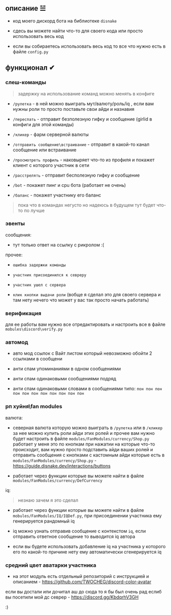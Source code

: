 ## описание ☱︎

- код моего дискорд бота на библиотеке `disnake`

- сдесь вы можете найти что-то для своего кода или просто использовать весь код

- если вы собираетесь использовать весь код то все что нужно есть в файле `config.py`

## функционал ✔︎

### слеш-команды

> задержку на использование команд можно менять в конфиге

- `/рулетка` - в ней можно выиграть мут/валюту/роль/iq , если вам нужны роли то просто поставьте свои айди и назнавия

- `/переспать` - отправит безполезную гифку и сообщение (girlid в конфиги для этой команды)

- `/кликер` - фарм серверной валюты

- `/отправить сообщение\встраивание` - отправит в какой-то канал сообщение или встраивание

- `/просмотреть профиль` - наковыряет что-то из профиля и покажет клиент с которого участник в сети

- `/расстрелять` - отправит бесполезную гифку и сообщение

- `/bot` - покажет пинг и cpu бота (работает не очень)

- `/баланс` - покажет участнику его баланс

> пока что в командах негусто но надеюсь в будущем тут будет что-то по лучше

### эвенты

сообщения:

- тут только ответ на ссылку с рикролом :(

прочее:

- `ошибка задержки команды`

- `участник присоединился к севреру`

- `участник ушел с сервера`

- `клик кнопки выдачи роли` (вобще я сделал это для своего сервера и там нету нечего что может у вас так просто начать работать)

### верификация

для ее работы вам нужно все отредактировать и настроить все в файле `mobules\discord\verify.py`

### автомод

- авто мод ссылок с Вайт листом который невозможно обойти 2 ссылками в сообщени 

- анти спам упоминаниями в одном сообщениями

- анти спам одинаковыми сообщениями подряд

- анти спам одинаковыми словами в сообщениями типо: `пон пон пон пон пон пон пон пон пон пон пон`

### рп хуйня\fan modules

валюта:

- северная валюта которую можно выиграть в `/рулетка` или в `/кликер` за нее можно купить роли айди этих ролей и прочее вам нужно будет настроить в файле `modules/FanModules/currency/Shop.py`
работает у меня это по кнопкам при нажатии на которые что-то происходит, вам нужно просто подставить айди ваших ролей и отправить сообщения с кнопками с кастомным айди которые есть в `modules/FanModules/currency/Shop.py` - https://guide.disnake.dev/interactions/buttons

- работает через функции которые вы можете найти в файле `modules/FanModules/currency/DefCurrency`

iq:

> незнаю зачем я это сделал

- работает через функции которые вы можете найти в файле `mobules/FanModules/IQ/IQDef.py`, при присоединении участника ему генерируется рандомный iq

- iq можно узнать отправив сообщение с контекстом `iq`, если отправить ответное сообщение то выводится iq автора

- если вы будете использовать добавление iq на участника у которого его по какой-то причине нету ему автоматически сгенерируется iq

### средний цвет аватарки участника

- на этот модуль есть отдельный репозиторий с инструкцией и описанием - https://github.com/TWOCHEG/discord-color-avatar


если вы достали или дочитал аш до сюда то я бы был очень рад еслиб вы посетили мой дс севрер - https://discord.gg/KbdqrhV3GH

:)